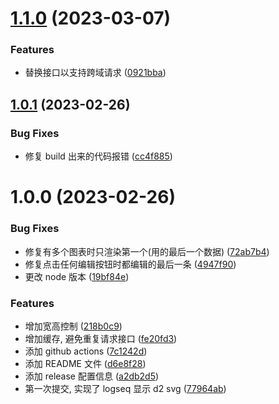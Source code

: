 # [1.1.0](https://github.com/b-yp/logseq-d2/compare/v1.0.1...v1.1.0) (2023-03-07)


### Features

* 替换接口以支持跨域请求 ([0921bba](https://github.com/b-yp/logseq-d2/commit/0921bbad2dbc45968cc89a964a1e3ea4594dd6c1))

## [1.0.1](https://github.com/b-yp/logseq-d2/compare/v1.0.0...v1.0.1) (2023-02-26)


### Bug Fixes

* 修复 build 出来的代码报错 ([cc4f885](https://github.com/b-yp/logseq-d2/commit/cc4f8853a81480503e0f93fa99b17a45babba4a5))

# 1.0.0 (2023-02-26)


### Bug Fixes

* 修复有多个图表时只渲染第一个(用的最后一个数据) ([72ab7b4](https://github.com/b-yp/logseq-d2/commit/72ab7b43d3165a902cc1e986fdca2a8197509f6d))
* 修复点击任何编辑按钮时都编辑的最后一条 ([4947f90](https://github.com/b-yp/logseq-d2/commit/4947f90b0f9f887a907119f0f7c3d2011a4c83bd))
* 更改 node 版本 ([19bf84e](https://github.com/b-yp/logseq-d2/commit/19bf84e95c11bd58999464e6051400e5f3860e64))


### Features

* 增加宽高控制 ([218b0c9](https://github.com/b-yp/logseq-d2/commit/218b0c934921a9426388a8f1ce83e21d08bf31b7))
* 增加缓存, 避免重复请求接口 ([fe20fd3](https://github.com/b-yp/logseq-d2/commit/fe20fd3fee868f0f5617271a275989d599cc5a0d))
* 添加 github actions ([7c1242d](https://github.com/b-yp/logseq-d2/commit/7c1242dfe98a3dc7f1db099a0417a431670919a2))
* 添加 README 文件 ([d6e8f28](https://github.com/b-yp/logseq-d2/commit/d6e8f2802bad205ba145dbe3e807e44ff8f0d98b))
* 添加 release 配置信息 ([a2db2d5](https://github.com/b-yp/logseq-d2/commit/a2db2d51acd460160b0267fa4947b3e87c77b60f))
* 第一次提交, 实现了 logseq 显示 d2 svg ([77964ab](https://github.com/b-yp/logseq-d2/commit/77964abeb5ff32445aad91ae1bfd71aec308f6d9))
